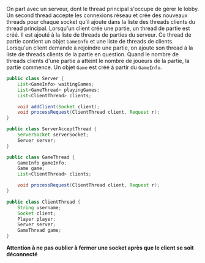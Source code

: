 On part avec un serveur, dont le thread principal s'occupe de gérer le lobby. Un second thread accepte les connexions réseau et crée des nouveaux threads pour chaque socket qu'il ajoute dans la liste des threads clients du thread principal.
Lorsqu'un client crée une partie, un thread de partie est créé. Il est ajouté à la liste de threads de parties du serveur. Ce thread de partie contient un objet `GameInfo` et une liste de threads de clients.
Lorsqu'un client demande à rejoindre une partie, on ajoute son thread à la liste de threads clients de la partie en question.
Quand le nombre de threads clients d'une partie a atteint le nombre de joueurs de la partie, la partie commence. Un objet `Game` est créé à partir du `GameInfo`.



```java
public class Server {
	List<GameInfo> waitingGames;
	List<GameThread> playingGames;
	List<ClientThread> clients;

	void addClient(Socket client);
	void processRequest(ClientThread client, Request r);
}

public class ServerAcceptThread {
	ServerSocket serverSocket;
	Server server;
}

public class GameThread {
	GameInfo gameInfo;
	Game game;
	List<ClientThread> clients;

	void processRequest(ClientThread client, Request r);
}

public class ClientThread {
	String username;
	Socket client;
	Player player;
	Server server;
	GameThread game;
}
```

**Attention à ne pas oublier à fermer une socket après que le client se soit déconnecté**
